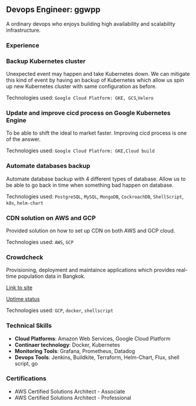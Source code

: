 ## Devops Engineer: ggwpp
A ordinary devops who enjoys building high availability and scalability infrastructure.

### Experience

### Backup Kubernetes cluster
Unexpected event may happen and take Kubernetes down. We can mitigate this kind of event by having an backup of Kubernetes which allow us spin up new Kubernetes cluster with same configuration as before.

Technologies used: `Google Cloud Platform: GKE, GCS`,`Velero`

### Update and improve cicd process on Google Kubernetes Engine
To be able to shift the ideal to market faster. Improving cicd process is one of the answer.

Technologies used: `Google Cloud Platform: GKE,Cloud build`

### Automate databases backup
Automate database backup with 4 different types of database. Allow us to be able to go back in time when something bad happen on database.

Technologies used: `PostgreSQL`, `MySQL`, `MongoDB`, `CockroachDB`, `ShellScript`, `k8s`, `helm-chart`

### CDN solution on AWS and GCP
Provided solution on how to set up CDN on both AWS and GCP cloud.

Technologies used: `AWS`, `GCP`

### Crowdcheck
Provisioning, deployment and maintaince applications which provides real-time population data in Bangkok.

[Link to site](https://crowdcheck.info)

[Uptime status](https://stats.uptimerobot.com/WBDKBijBjL)

Technologies used: `GCP`, `docker`, `shellscript`

### Technical Skills
  - **Cloud Platforms**: Amazon Web Services, Google Cloud Platform
  - **Continaer technology**: Docker, Kubernetes
  - **Monitoring Tools**: Grafana, Prometheus, Datadog
  - **Devops Tools**: Jenkins, Buildkite, Terraform, Helm-Chart, Flux, shell script, go

### Certifications
  - AWS Certified Solutions Architect - Associate
  - AWS Certified Solutions Architect - Professional
